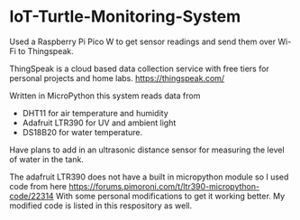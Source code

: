 # IoT-Turtle-Monitoring-System

Used a Raspberry Pi Pico W to get sensor readings and send them over Wi-Fi to Thingspeak.

ThingSpeak is a cloud based data collection service with free tiers for personal projects and home labs.
https://thingspeak.com/ 

Written in MicroPython this system reads data from
 - DHT11 for air temperature and humidity
 - Adafruit LTR390 for UV and ambient light
 - DS18B20 for water temperature.

Have plans to add in an ultrasonic distance sensor for measuring the level of water in the tank.

The adafruit LTR390 does not have a built in micropython module so I used code from here
https://forums.pimoroni.com/t/ltr390-micropython-code/22314 
With some personal modifications to get it working better. My modified code is listed in this respository as well.
